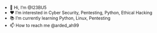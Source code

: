 - 👋 Hi, I’m @I23BU5
- ❤️ I’m interested in Cyber Security, Pentesting, Python, Ethical Hacking
- 📚 I’m currently learning Python, Linux, Pentesting
- 📫 How to reach me @arded_ah99

<!---
I23BU5/I23BU5 is a ✨ special ✨ repository because its `README.md` (this file) appears on your GitHub profile.
You can click the Preview link to take a look at your changes.
--->

